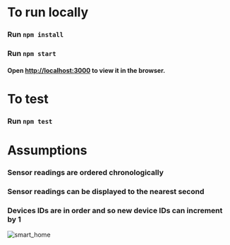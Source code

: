 # To run locally

### Run `npm install`
### Run `npm start`

#### Open [http://localhost:3000](http://localhost:3000) to view it in the browser.

# To test
### Run `npm test`

# Assumptions

### Sensor readings are ordered chronologically
### Sensor readings can be displayed to the nearest second
### Devices IDs are in order and so new device IDs can increment by 1


![smart_home](https://user-images.githubusercontent.com/35456245/116006368-304aed80-a60b-11eb-84dd-795cfb1358e9.gif)
